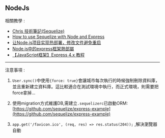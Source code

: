 ## NodeJs 

相關教學 :
- [Chris 技術筆記(Sequelize)](https://dwatow.github.io/tags/sequelize/)
- [How to use Sequelize with Node and Express](https://www.codementor.io/mirko0/how-to-use-sequelize-with-node-and-express-i24l67cuz)
- [让Node.js项目实现热部署，修改文件避免重启](https://www.javatang.com/archives/2018/12/04/50212669.html)
- [Node.js中的express框架熱部屬](https://blog.csdn.net/twodogya/article/details/80183565)
- [【JavaScript框架】Express 4.x 教程](https://www.bilibili.com/video/av46244128?p=31)
 

---

注意事項 :

1. ```User.sync()```中使用```{force: true}```會讓城市每次執行的時候強制刪除資料庫，並且重新建立資料庫。這比較適合在測試環境中執行，而正式環境，則需要把force拿掉...

2. 使用migration方式維護DB,需建立```.sequelizerc```已啟動ORM: [https://github.com/sequelize/express-example](https://github.com/sequelize/express-example)

3. ```app.get('/favicon.ico', (req, res) => res.status(204));``` ,解決瀏覽器自動
